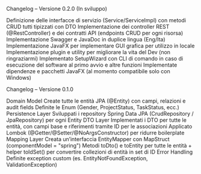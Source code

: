 Changelog – Versione 0.2.0 (In sviluppo)

Definizione delle interfacce di servizio (Service/ServiceImpl) con metodi CRUD tutti tipizzati con DTO
Implementazione dei controller REST (@RestController) e dei contratti API (endpoints CRUD per ogni risorsa)
Implementazione Swagger e JavaDoc in duplice lingua (Eng/Ita)
Implementazione JavaFX per implementare GUI grafica per utilizzo in locale
Implementazione plugin e utility per migliorare la vita del Dev (non ringraziarmi)
Implementato SetupWizard con CLI di comando in caso di esecuzione del software al primo avvio e altre funzioni
Implementate dipendenze e pacchetti JavaFX (al momento compatibile solo con Windows)

Changelog – Versione 0.1.0

Domain Model
Create tutte le entità JPA (@Entity) con campi, relazioni e audit fields
Definite le Enum (Gender, ProjectStatus, TaskStatus, ecc.)
Persistence Layer
Sviluppati i repository Spring Data JPA (CrudRepository / JpaRepository) per ogni Entity
DTO Layer
Implementati i DTO per tutte le entità, con campi base e riferimenti tramite ID per le associazioni
Applicato Lombok (@Getter/@Setter/@NoArgsConstructor) per ridurre boilerplate
Mapping Layer
Creata un’interfaccia EntityMapper con MapStruct (componentModel = "spring")
Metodi toDto() e toEntity per tutte le entità + helper toIdSet() per convertire collezioni di entità in set di ID
Error Handling
Definite exception custom (es. EntityNotFoundException, ValidationException)


